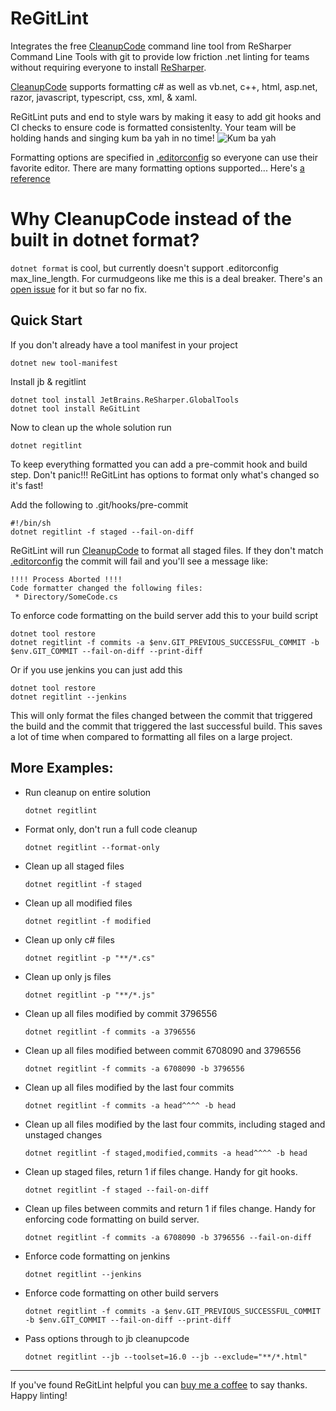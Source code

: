 # ReGitLint

Integrates the free
[CleanupCode](https://www.jetbrains.com/help/resharper/CleanupCode.html)
command line tool from ReSharper Command Line Tools with git to provide
low friction .net linting for teams without requiring everyone to install
[ReSharper](https://www.jetbrains.com/resharper/).

[CleanupCode](https://www.jetbrains.com/help/resharper/CleanupCode.html)
supports formatting c# as well as vb.net, c++, html, asp.net, razor,
javascript, typescript, css, xml, & xaml.

ReGitLint puts and end to style wars by making it easy to add git hooks
and CI checks to ensure code is formatted consistenlty. Your team will
be holding hands and singing kum ba yah in no time!
![Kum ba yah](https://media2.giphy.com/media/3oz8xClhwv2EnhZeXS/giphy.gif)

Formatting options are specified in
[.editorconfig](https://editorconfig.org/) so everyone can use their
favorite editor. There are many formatting options supported... Here's
[a reference](https://www.jetbrains.com/help/resharper/EditorConfig_Generalized.html)


# Why CleanupCode instead of the built in dotnet format?
`dotnet format` is cool, but currently doesn't support .editorconfig
max_line_length. For curmudgeons like me this is a deal breaker. There's an
[open issue](https://github.com/dotnet/format/issues/246) for it but so far
no fix.


## Quick Start

If you don't already have a tool manifest in your project

    dotnet new tool-manifest

Install jb & regitlint

    dotnet tool install JetBrains.ReSharper.GlobalTools
    dotnet tool install ReGitLint

Now to clean up the whole solution run

    dotnet regitlint

To keep everything formatted you can add a pre-commit hook and build step.
Don't panic!!! ReGitLint has options to format only what's changed so it's fast!

Add the following to .git/hooks/pre-commit

    #!/bin/sh
    dotnet regitlint -f staged --fail-on-diff

ReGitLint will run
[CleanupCode](https://www.jetbrains.com/help/resharper/CleanupCode.html) to
format all staged files. If they don't match
[.editorconfig](https://editorconfig.org/) the commit will fail and you'll see a
message like:

    !!!! Process Aborted !!!!
    Code formatter changed the following files:
     * Directory/SomeCode.cs


To enforce code formatting on the build server add this to your build script

    dotnet tool restore
    dotnet regitlint -f commits -a $env.GIT_PREVIOUS_SUCCESSFUL_COMMIT -b $env.GIT_COMMIT --fail-on-diff --print-diff

Or if you use jenkins you can just add this

    dotnet tool restore
    dotnet regitlint --jenkins

This will only format the files changed between the commit that triggered the
build and the commit that triggered the last successful build. This saves a
lot of time when compared to formatting all files on a large project.


## More Examples:

* Run cleanup on entire solution

    `dotnet regitlint`

* Format only, don't run a full code cleanup

    `dotnet regitlint --format-only`

* Clean up all staged files

    `dotnet regitlint -f staged`

* Clean up all modified files

    `dotnet regitlint -f modified`

* Clean up only c# files

    `dotnet regitlint -p "**/*.cs"`

* Clean up only js files

    `dotnet regitlint -p "**/*.js"`

* Clean up all files modified by commit 3796556

	`dotnet regitlint -f commits -a 3796556`

* Clean up all files modified between commit 6708090 and 3796556

	`dotnet regitlint -f commits -a 6708090 -b 3796556`

* Clean up all files modified by the last four commits

    `dotnet regitlint -f commits -a head^^^^ -b head`

* Clean up all files modified by the last four commits, including staged and unstaged changes

    `dotnet regitlint -f staged,modified,commits -a head^^^^ -b head`

* Clean up staged files, return 1 if files change. Handy for git hooks.

    `dotnet regitlint -f staged --fail-on-diff`

* Clean up files between commits and return 1 if files change. Handy for
  enforcing code formatting on build server.

    `dotnet regitlint -f commits -a 6708090 -b 3796556 --fail-on-diff`

* Enforce code formatting on jenkins

    `dotnet regitlint --jenkins`

* Enforce code formatting on other build servers

    `dotnet regitlint -f commits -a $env.GIT_PREVIOUS_SUCCESSFUL_COMMIT -b $env.GIT_COMMIT --fail-on-diff --print-diff`

* Pass options through to jb cleanupcode

    `dotnet regitlint --jb --toolset=16.0 --jb --exclude="**/*.html"`

----

If you've found ReGitLint helpful you can
[buy me a coffee](https://www.buymeacoffee.com/sethreno) to say thanks.
Happy linting!
